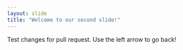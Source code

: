 ```yaml
---
layout: slide
title: "Welcome to our second slide!"
---
```

Test changes for pull request.
Use the left arrow to go back!
